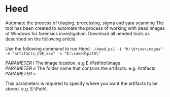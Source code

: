 # Heed
Automate the process of triaging, processing, sigma and yara scanning
The tool has been created to automate the process of working with dead images of Windows for forensics investigation. 
Download all needed tools as described on the following article. 

Use the following command to run Heed. 
`.\heed.ps1 -i "K:\drive\images" -e "artifacts_CVE_xxx" -s "E:\saved\path\"`

_PARAMETER i_
The image location. e.g E:\Path\to\image\
_PARAMETER e_
The folder name that contains the artifacts. e.g. Artifacts
_PARAMETER s_

This parameters is required to specify where you want the artifacts to be stored. e.g. E:\Path\
